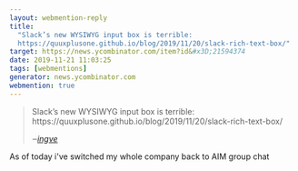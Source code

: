 ```yaml
---
layout: webmention-reply
title:
  "Slack’s new WYSIWYG input box is terrible:
  https://quuxplusone.github.io/blog/2019/11/20/slack-rich-text-box/"
target: https://news.ycombinator.com/item?id&#x3D;21594374
date: 2019-11-21 11:03:25
tags: [webmentions]
generator: news.ycombinator.com
webmention: true
---
```


<blockquote class="p-in-reply-to h-cite external-citation">
  <p class="p-content">Slack’s new WYSIWYG input box is terrible: https://quuxplusone.github.io/blog/2019/11/20/slack-rich-text-box/</p>
  <cite class="p-author">‒<a href="https://news.ycombinator.com/item?id&#x3D;21589647"
    rel="nofollow external noopener" target="_blank">ingve</a>
  </cite>
</blockquote>
As of today i&#x27;ve switched my whole company back to AIM group chat
